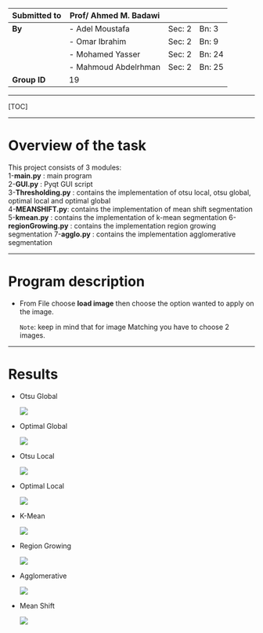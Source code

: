 | Submitted to | Prof/ Ahmed M. Badawi |  |  |
| ----------- | ----------- | ----------- | ----------- |
| **By** | - Adel Moustafa | Sec: 2 | Bn: 3 |
|     | - Omar Ibrahim | Sec: 2 | Bn: 9 |
|     | - Mohamed Yasser | Sec: 2 | Bn: 24 |
| | - Mahmoud Abdelrhman | Sec: 2 | Bn: 25 |
| **Group ID** | 19 |  |  |

------

[TOC]

------

# Overview of the task

This project consists of 3 modules:  
1-**main.py**  : main program  
2-**GUI.py** : Pyqt GUI script  
3-**Thresholding.py** : contains the implementation of otsu local, otsu global, optimal local and optimal global  
4-**MEANSHIFT.py**: contains the implementation of mean shift segmentation
5-**kmean.py** : contains the implementation of k-mean segmentation 
6-**regionGrowing.py** : contains the implementation region growing segmentation
7-**agglo.py** : contains the implementation agglomerative segmentation
	
------

# Program description

- From File choose **load image** then choose the option wanted to apply on the image.

  `Note`: keep in mind that for image Matching you have to choose 2 images. 
------

# Results

- Otsu Global

  ![](Result/otsuGlobal.PNG)

- Optimal Global

  ![](Result/optimalGlobal.PNG)

- Otsu Local

  ![](Result/otsuLocal.PNG)

- Optimal Local

  ![](Result/optimalLocal.PNG)

- K-Mean 

  ![](Result/kmean.PNG)

- Region Growing

  ![](Result/regionGrowing.PNG)

- Agglomerative

  ![](Result/agglomerative.PNG)

- Mean Shift

  ![](Result/meanShift.PNG)


